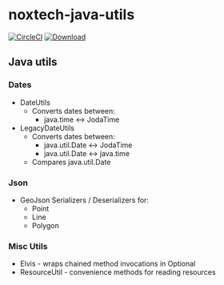 # noxtech-java-utils

[![CircleCI](https://circleci.com/gh/noxtech/noxtech-java-utils.svg?style=svg)](https://circleci.com/gh/noxtech/noxtech-java-utils)
[![Download](https://api.bintray.com/packages/noxtech/maven/noxtech-java-utils/images/download.svg) ](https://bintray.com/noxtech/maven/noxtech-java-utils/_latestVersion)

## Java utils

### Dates
* DateUtils
  * Converts dates between:
    - java.time <-> JodaTime
* LegacyDateUtils
  * Converts dates between:
    - java.util.Date <-> JodaTime
    - java.util.Date <-> java.time
  * Compares java.util.Date

### Json
* GeoJson Serializers / Deserializers for:
  * Point
  * Line
  * Polygon

### Misc Utils
* Elvis - wraps chained method invocations in Optional
* ResourceUtil - convenience methods for reading resources
